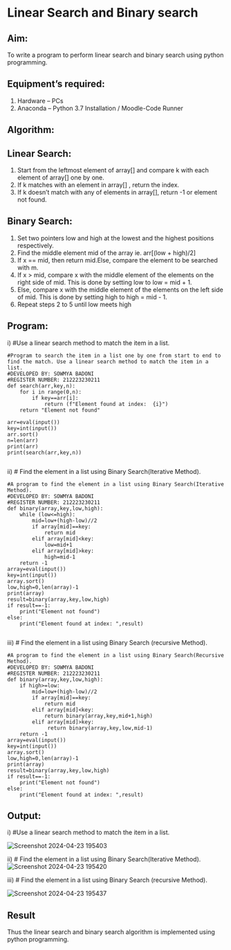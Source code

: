 # Linear Search and Binary search
## Aim:
To write a program to perform linear search and binary search using python programming.
## Equipment’s required:
1.	Hardware – PCs
2.	Anaconda – Python 3.7 Installation / Moodle-Code Runner
## Algorithm:
## Linear Search:
1.	Start from the leftmost element of array[] and compare k with each element of array[] one by one.
2.	If k matches with an element in array[] , return the index.
3.	If k doesn’t match with any of elements in array[], return -1 or element not found.
## Binary Search:
1.	Set two pointers low and high at the lowest and the highest positions respectively.
2.	Find the middle element mid of the array ie. arr[(low + high)/2]
3.	If x == mid, then return mid.Else, compare the element to be searched with m.
4.	If x > mid, compare x with the middle element of the elements on the right side of mid. This is done by setting low to low = mid + 1.
5.	Else, compare x with the middle element of the elements on the left side of mid. This is done by setting high to high = mid - 1.
6.	Repeat steps 2 to 5 until low meets high
## Program:
i)	#Use a linear search method to match the item in a list.
```
#Program to search the item in a list one by one from start to end to find the match. Use a linear search method to match the item in a list.
#DEVELOPED BY: SOWMYA BADONI
#REGISTER NUMBER: 212223230211
def search(arr,key,n):
    for i in range(0,n):
        if key==arr[i]:
            return (f"Element found at index:  {i}")
    return "Element not found"
    
arr=eval(input())
key=int(input())
arr.sort()
n=len(arr)
print(arr)
print(search(arr,key,n))


```
ii)	# Find the element in a list using Binary Search(Iterative Method).
```
#A program to find the element in a list using Binary Search(Iterative Method).
#DEVELOPED BY: SOWMYA BADONI
#REGISTER NUMBER: 212223230211
def binary(array,key,low,high):
    while (low<=high):
        mid=low+(high-low)//2
        if array[mid]==key:
            return mid
        elif array[mid]<key:
            low=mid+1
        elif array[mid]>key:
            high=mid-1
    return -1
array=eval(input())
key=int(input())
array.sort()
low,high=0,len(array)-1
print(array)
result=binary(array,key,low,high)
if result==-1:
    print("Element not found")
else:
    print("Element found at index: ",result)


```
iii)	# Find the element in a list using Binary Search (recursive Method).
```
#A program to find the element in a list using Binary Search(Recursive Method).
#DEVELOPED BY: SOWMYA BADONI
#REGISTER NUMBER: 212223230211
def binary(array,key,low,high):
    if high>=low:
        mid=low+(high-low)//2
        if array[mid]==key:
            return mid
        elif array[mid]<key:
            return binary(array,key,mid+1,high)
        elif array[mid]>key: 
             return binary(array,key,low,mid-1)
    return -1
array=eval(input())
key=int(input())
array.sort()
low,high=0,len(array)-1
print(array)
result=binary(array,key,low,high)
if result==-1:
    print("Element not found")
else:
    print("Element found at index: ",result)

```
## Output:
i)	#Use a linear search method to match the item in a list.

![Screenshot 2024-04-23 195403](https://github.com/sowmya-badoni/Search-Algorithms/assets/152136324/8343bb0d-dd40-4de8-a309-8e6710c6d0dc)




ii)	# Find the element in a list using Binary Search(Iterative Method).
![Screenshot 2024-04-23 195420](https://github.com/sowmya-badoni/Search-Algorithms/assets/152136324/1a81b4cf-f5be-437b-af37-c5a307174847)



iii)	# Find the element in a list using Binary Search (recursive Method).


![Screenshot 2024-04-23 195437](https://github.com/sowmya-badoni/Search-Algorithms/assets/152136324/addc9011-027f-40f9-826c-02f311ee93ae)



## Result
Thus the linear search and binary search algorithm is implemented using python programming.
